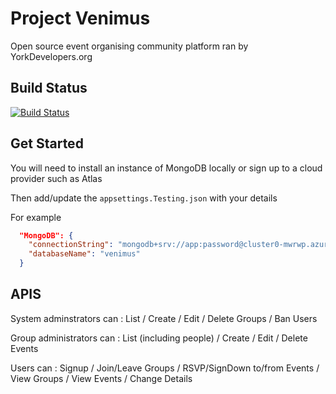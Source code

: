 # Project Venimus
Open source event organising community platform ran by YorkDevelopers.org

## Build Status

[![Build Status](https://dev.azure.com/david0415/Venimus/_apis/build/status/YorkDevelopers.venimus?branchName=master)](https://dev.azure.com/david0415/Venimus/_build/latest?definitionId=1&branchName=master)

## Get Started

You will need to install an instance of MongoDB locally or sign up to a cloud provider such as Atlas

Then add/update the `appsettings.Testing.json` with your details

For example

```json
  "MongoDB": {
    "connectionString": "mongodb+srv://app:password@cluster0-mwrwp.azure.mongodb.net/test?retryWrites=true&w=majority",
    "databaseName": "venimus"
  }
```  


## APIS

System adminstrators can :  List / Create / Edit / Delete Groups / Ban Users

Group administrators can : List (including people) / Create / Edit / Delete Events

Users can : Signup / Join/Leave Groups / RSVP/SignDown to/from Events / View Groups / View Events / Change Details


